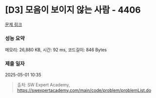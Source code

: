 # [D3] 모음이 보이지 않는 사람 - 4406 

[문제 링크](https://swexpertacademy.com/main/code/problem/problemDetail.do?contestProbId=AWNcD_66pUEDFAV8) 

### 성능 요약

메모리: 26,880 KB, 시간: 92 ms, 코드길이: 846 Bytes

### 제출 일자

2025-05-01 10:35



> 출처: SW Expert Academy, https://swexpertacademy.com/main/code/problem/problemList.do